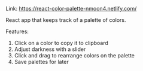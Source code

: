 Link: https://react-color-palette-nmoon4.netlify.com/

React app that keeps track of a palette of colors.


Features:
1. Click on a color to copy it to clipboard
2. Adjust darkness with a slider
3. Click and drag to rearrange colors on the palette
4. Save palettes for later
